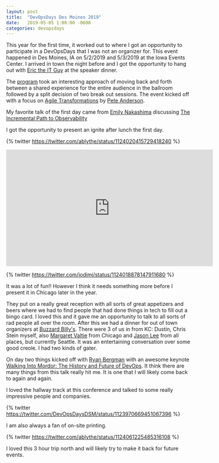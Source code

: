 ```yaml
---
layout: post
title:  "DevOpsDays Des Moines 2019"
date:   2019-05-05 1:00:00 -0600
categories: devopsdays
---
```


This year for the first time, it worked out to where I got an opportunity to participate in a DevOpsDays that I was not an organizer for.  This event happened in Des Moines, IA on 5/2/2019 and 5/3/2019 at the Iowa Events Center.  I arrived in town the night before and I got the opportunity to hang out with [Eric the IT Guy](https://www.linkedin.com/in/erictheitguy/) at the speaker dinner.

The [program](https://devopsdays.org/events/2019-des-moines/program) took an interesting approach of moving back and forth between a shared experience for the entire audience in the ballroom followed by a split decision of two break out sessions.  The event kicked off with a focus on [Agile Transformations](https://devopsdays.org/events/2019-des-moines/program/pete-anderson) by [Pete Anderson](https://devopsdays.org/events/2019-des-moines/speakers/pete-anderson).

My favorite talk of the first day came from [Emily Nakashima](https://twitter.com/eanakashima) discussing [The Incremental Path to Observability](https://devopsdays.org/events/2019-des-moines/program/emily-nakashima)

I got the opportunity to present an ignite after lunch the first day.

{% twitter https://twitter.com/ablythe/status/1124020415729418240 %}

<iframe width="560" height="315" src="https://www.youtube.com/embed/zjMQslSpDBY" frameborder="0" allowfullscreen></iframe>

{% twitter https://twitter.com/jodimj/status/1124018878147911680 %}

It was a lot of fun!! However I think it needs something more before I present it in Chicago later in the year.

They put on a really great reception with all sorts of great appetizers and beers where we had to find people that had done things in tech to fill out a bingo card. I loved this and it gave me an opportunity to talk to all sorts of rad people all over the room.  After this we had a dinner for out of town organizers at [Buzzard Billy's](https://www.buzzardbillys.com/des-moines/). There were 3 of us in from KC: Dustin, Chris Stein myself, also [Margaret Valtie](https://twitter.com/MargaretValtie) from Chicago and [Jason Lee](https://twitter.com/gitbisect) from all places, but currently Seattle. It was an entertaining conversation over some good creole. I had two kinds of gater.

On day two things kicked off with [Ryan Bergman](https://twitter.com/ryber) with an awesome keynote [Walking Into Mordor: The History and Future of DevOps](https://devopsdays.org/events/2019-des-moines/program/ryan-bergman).  It think there are many things from this talk really hit me. It is one that I will likely come back to again and again.

I loved the hallway track at this conference and talked to some really impressive people and companies.

{% twitter https://twitter.com/DevOpsDaysDSM/status/1123970669451067396 %}

I am also always a fan of on-site printing.

{% twitter https://twitter.com/ablythe/status/1124061225485316108 %}

I loved this 3 hour trip north and will likely try to make it back for future events.

